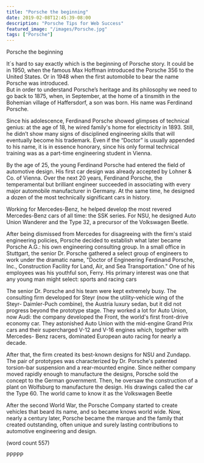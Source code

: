 ```yaml
---
title: "Porsche the beginning"
date: 2019-02-08T12:45:39-08:00
description: "Porsche Tips for Web Success"
featured_image: "/images/Porsche.jpg"
tags: ["Porsche"]
---
```


Porsche the beginning


It`s hard to say exactly which is the beginning of Porsche 
story. It could be in 1950, when the famous Max Hoffman 
introduced the Porsche 356 to the United States. Or in 1948 
when the first automobile to bear the name Porsche was introduced.  
But in order to understand Porsche’s heritage and its philosophy 
we need to go back to 1875, when, in September, at the home 
of a tinsmith in the Bohemian village of Haffersdorf, a son was 
born. His name was Ferdinand Porsche.

Since his adolescence, Ferdinand Porsche showed glimpses of 
technical genius: at the age of 18, he wired family's home for 
electricity in 1893. Still, he didn’t show many signs of disciplined 
engineering skills that will eventually become his trademark. Even 
if the “Doctor” is usually appended to his name, it is in essence 
honorary, since his only formal technical training was as a part-time 
engineering student in Vienna.

By the age of 25, the young Ferdinand Porsche had entered the 
field of automotive design. His first car design was already 
accepted by Lohner & Co. of Vienna. Over the next 20 years, 
Ferdinand Porsche, the temperamental but brilliant engineer 
succeeded in associating with every major automobile manufacturer 
in Germany. At the same time, he designed a dozen of the most 
technically significant cars in history. 

Working for Mercedes-Benz, he helped develop the most revered 
Mercedes-Benz cars of all time: the SSK series. For NSU, he 
designed Auto Union Wanderer and the Type 32, a precursor of the 
Volkswagen Beetle. 

After being dismissed from Mercedes for disagreeing with the firm's 
staid engineering policies, Porsche decided to establish what later 
became Porsche A.G.: his own engineering consulting group. In a 
small office in Stuttgart, the senior Dr. Porsche gathered a select 
group of engineers to work under the dramatic name, "Doctor of 
Engineering Ferdinand Porsche, Inc., Construction Facility for Land, 
Air, and Sea Transportation." One of his employees was his youthful 
son, Ferry. His primary interest was one that any young man might 
select: sports and racing cars

The senior Dr. Porsche and his team were kept extremely busy. The 
consulting firm developed for Steyr (now the utility-vehicle wing of the 
Steyr- Daimler-Puch combine), the Austria luxury sedan, but it did not 
progress beyond the prototype stage.  They worked a lot for Auto 
Union, now Audi: the company developed the Front, the world's first 
front-drive economy car. They astonished Auto Union with the mid-engine 
Grand Prix cars and their supercharged V-12 and V-16 engines 
which, together with Mercedes- Benz racers, dominated European auto 
racing for nearly a decade. 

After that, the firm created its best-known designs for NSU and Zundapp. 
The pair of prototypes was characterized by Dr. Porsche's patented 
torsion-bar suspension and a rear-mounted engine. Since neither 
company moved rapidly enough to manufacture the designs, Porsche 
sold the concept to the German government. Then, he oversaw the 
construction of a plant on Wolfsburg to manufacture the design. His 
drawings called the car the Type 60. The world came to know it as the 
Volkswagen Beetle

After the second World War, the Porsche Company started to create vehicles 
that beard its name, and so became knows world wide. Now, nearly a 
century later, Porsche became the marque and the family that created 
outstanding, often unique and surely lasting contributions to automotive 
engineering and design.

(word count 557)

PPPPP

